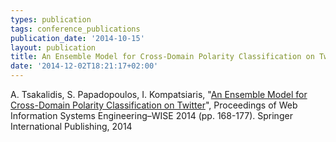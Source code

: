 ```yaml
---
types: publication
tags: conference_publications
publication_date: '2014-10-15'
layout: publication
title: An Ensemble Model for Cross-Domain Polarity Classification on Twitter
date: '2014-12-02T18:21:17+02:00'
---
```

<div>A. Tsakalidis, S. Papadopoulos, I. Kompatsiaris, "<a href="http://link.springer.com/chapter/10.1007%2F978-3-319-11746-1_12">An Ensemble Model for Cross-Domain Polarity Classification on Twitter</a>", Proceedings of Web Information Systems Engineering–WISE 2014 (pp. 168-177). Springer International Publishing, 2014</div>
<div>&nbsp;</div>
